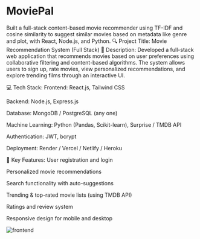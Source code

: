 # MoviePal
Built a full-stack content-based movie recommender using TF-IDF and cosine similarity to suggest similar movies based on metadata like genre and plot, with React, Node.js, and Python.
🔍 Project Title: Movie Recommendation System (Full Stack)
📄 Description:
Developed a full-stack web application that recommends movies based on user preferences using collaborative filtering and content-based algorithms. The system allows users to sign up, rate movies, view personalized recommendations, and explore trending films through an interactive UI.

💻 Tech Stack:
Frontend: React.js, Tailwind CSS

Backend: Node.js, Express.js

Database: MongoDB / PostgreSQL (any one)

Machine Learning: Python (Pandas, Scikit-learn), Surprise / TMDB API

Authentication: JWT, bcrypt

Deployment: Render / Vercel / Netlify / Heroku

🚀 Key Features:
User registration and login

Personalized movie recommendations

Search functionality with auto-suggestions

Trending & top-rated movie lists (using TMDB API)

Ratings and review system

Responsive design for mobile and desktop



![frontend](https://github.com/user-attachments/assets/a71865a4-2ded-4e0a-85d5-d1d1cf07ad1b)
